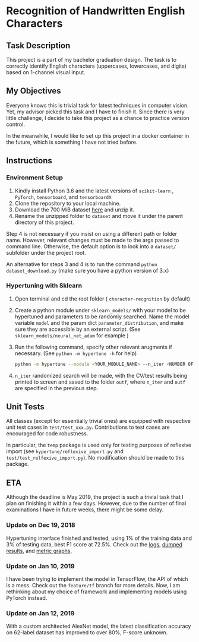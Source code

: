 # Recognition of Handwritten English Characters

## Task Description

This project is a part of my bachelor graduation design. The task is to correctly identify English characters (uppercases, lowercases, and digits) based on 1-channel visual input. 

## My Objectives

Everyone knows this is trivial task for latest techniques in computer vision. Yet, my advisor picked this task and I have to finish it. Since there is very little challenge, I decide to take this project as a chance to practice version control.

In the meanwhile, I would like to set up this project in a docker container in the future, which is something I have not tried before.

## Instructions

### Environment Setup

1. Kindly install Python 3.6 and the latest versions of `scikit-learn` , `PyTorch`, `tensorboard`, and `tensorboardX`
2. Clone the repository to your local machine.
3. Download the 700 MiB dataset [here](http://www.itl.nist.gov/iaui/vip/cs_links/EMNIST/matlab.zip) and unzip it.
4. Rename the unzipped folder to `dataset` and move it under the parent directory of this project.

Step 4 is not necessary if you insist on using a different path or folder name. However, relevant changes must be made to the args passed to command line. Otherwise, the default option is to look into a `dataset/` subfolder under the project root.

An alternative for steps 3 and 4 is to run the command `python dataset_download.py` (make sure you have a python version of 3.x)

### Hypertuning with Sklearn

1. Open terminal and cd the root folder ( `character-recgnition` by default)

2. Create a python module under `sklearn_models/` with your model to be hypertuned and parameters to be randomly searched. Name the model variable `model` and the param dict `parameter_distribution`, and make sure they are accessible by an external script. (See `sklearn_models/neural_net_adam` for example )

3. Run the following command, specify other relevant arugments if necessary. (See `python -m hypertune -h` for help)

   ```bash
   python -m hypertune --module <YOUR_MODULE_NAME> --n_iter <NUMBER OF SEARCH ITERATIONS> --cv <NUMBER OF CV FOLDS> --outf <FOLDER FOR DUMPING RESULTS>
   ```

4. `n_iter` randomized search will be made, with the CV/test results being printed to screen and saved to the folder `outf`, where `n_iter` and `outf` are specified in the previous step.

## Unit Tests

All classes (except for essentially trivial ones) are equipped with respective unit test cases in `test/test_xxx.py`. Contributions to test cases are encouraged for code robustness.

In particular, the `temp` package is used only for testing purposes of reflexive import (see `hypertune/reflexive_import.py` and `test/test_relfexive_import.py`). No modification should be made to this package.

## ETA

Although the deadline is May 2019, the project is such a trivial task that I plan on finishing it within a few days. However, due to the number of final examinations I have in future weeks, there might be some delay. 

### Update on Dec 19, 2018

Hypertuning interface finished and tested, using 1% of the training data and 3% of testing data, best F1 score at 72.5%. Check out the [logs](https://www.floydhub.com/wish1104/projects/character-recognition/7), [dumped results](https://www.floydhub.com/wish1104/projects/character-recognition/7/output), and [metric graphs](https://www.floydhub.com/wish1104/projects/character-recognition/12).

### Update on Jan 10, 2019

I have been trying to implement the model in TensorFlow, the API of which is a mess. Check out the `feature/tf` branch for more details. Now, I am rethinking about my choice of framework and implementing models using PyTorch instead.

### Update on Jan 12, 2019

With a custom architected AlexNet model, the latest classification accuracy on 62-label dataset has improved to over 80%, F-score unknown.